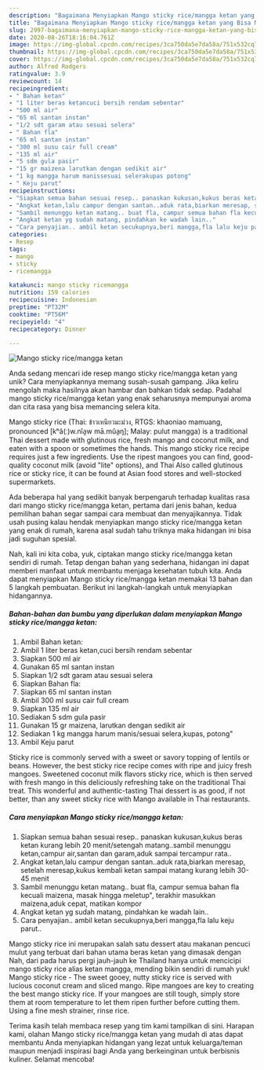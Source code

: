 ```yaml
---
description: "Bagaimana Menyiapkan Mango sticky rice/mangga ketan yang Bisa Manjain Lidah"
title: "Bagaimana Menyiapkan Mango sticky rice/mangga ketan yang Bisa Manjain Lidah"
slug: 2997-bagaimana-menyiapkan-mango-sticky-rice-mangga-ketan-yang-bisa-manjain-lidah
date: 2020-08-26T18:16:04.761Z
image: https://img-global.cpcdn.com/recipes/3ca750da5e7da58a/751x532cq70/mango-sticky-ricemangga-ketan-foto-resep-utama.jpg
thumbnail: https://img-global.cpcdn.com/recipes/3ca750da5e7da58a/751x532cq70/mango-sticky-ricemangga-ketan-foto-resep-utama.jpg
cover: https://img-global.cpcdn.com/recipes/3ca750da5e7da58a/751x532cq70/mango-sticky-ricemangga-ketan-foto-resep-utama.jpg
author: Alfred Rodgers
ratingvalue: 3.9
reviewcount: 14
recipeingredient:
- " Bahan ketan"
- "1 liter beras ketancuci bersih rendam sebentar"
- "500 ml air"
- "65 ml santan instan"
- "1/2 sdt garam atau sesuai selera"
- " Bahan fla"
- "65 ml santan instan"
- "300 ml susu cair full cream"
- "135 ml air"
- "5 sdm gula pasir"
- "15 gr maizena larutkan dengan sedikit air"
- "1 kg mangga harum manissesuai selerakupas potong"
- " Keju parut"
recipeinstructions:
- "Siapkan semua bahan sesuai resep.. panaskan kukusan,kukus beras ketan kurang lebih 20 menit/setengah matang..sambil menunggu ketan,campur air,santan dan garam,aduk sampai tercampur rata.."
- "Angkat ketan,lalu campur dengan santan..aduk rata,biarkan meresap, setelah meresap,kukus kembali ketan sampai matang kurang lebih 30-45 menit"
- "Sambil menunggu ketan matang.. buat fla, campur semua bahan fla kecuali maizena, masak hingga meletup&#34;, terakhir masukkan maizena,aduk cepat, matikan kompor"
- "Angkat ketan yg sudah matang, pindahkan ke wadah lain.."
- "Cara penyajian.. ambil ketan secukupnya,beri mangga,fla lalu keju parut.."
categories:
- Resep
tags:
- mango
- sticky
- ricemangga

katakunci: mango sticky ricemangga 
nutrition: 159 calories
recipecuisine: Indonesian
preptime: "PT32M"
cooktime: "PT56M"
recipeyield: "4"
recipecategory: Dinner

---
```



![Mango sticky rice/mangga ketan](https://img-global.cpcdn.com/recipes/3ca750da5e7da58a/751x532cq70/mango-sticky-ricemangga-ketan-foto-resep-utama.jpg)

Anda sedang mencari ide resep mango sticky rice/mangga ketan yang unik? Cara menyiapkannya memang susah-susah gampang. Jika keliru mengolah maka hasilnya akan hambar dan bahkan tidak sedap. Padahal mango sticky rice/mangga ketan yang enak seharusnya mempunyai aroma dan cita rasa yang bisa memancing selera kita.

Mango sticky rice (Thai: ข้าวเหนียวมะม่วง, RTGS: khaoniao mamuang, pronounced [kʰâ(ː)w.nǐa̯w mā.mûa̯ŋ]; Malay: pulut mangga) is a traditional Thai dessert made with glutinous rice, fresh mango and coconut milk, and eaten with a spoon or sometimes the hands. This mango sticky rice recipe requires just a few ingredients. Use the ripest mangoes you can find, good-quality coconut milk (avoid &#34;lite&#34; options), and Thai Also called glutinous rice or sticky rice, it can be found at Asian food stores and well-stocked supermarkets.

Ada beberapa hal yang sedikit banyak berpengaruh terhadap kualitas rasa dari mango sticky rice/mangga ketan, pertama dari jenis bahan, kedua pemilihan bahan segar sampai cara membuat dan menyajikannya. Tidak usah pusing kalau hendak menyiapkan mango sticky rice/mangga ketan yang enak di rumah, karena asal sudah tahu triknya maka hidangan ini bisa jadi suguhan spesial.


Nah, kali ini kita coba, yuk, ciptakan mango sticky rice/mangga ketan sendiri di rumah. Tetap dengan bahan yang sederhana, hidangan ini dapat memberi manfaat untuk membantu menjaga kesehatan tubuh kita. Anda dapat menyiapkan Mango sticky rice/mangga ketan memakai 13 bahan dan 5 langkah pembuatan. Berikut ini langkah-langkah untuk menyiapkan hidangannya.

<!--inarticleads1-->

##### Bahan-bahan dan bumbu yang diperlukan dalam menyiapkan Mango sticky rice/mangga ketan:

1. Ambil  Bahan ketan:
1. Ambil 1 liter beras ketan,cuci bersih rendam sebentar
1. Siapkan 500 ml air
1. Gunakan 65 ml santan instan
1. Siapkan 1/2 sdt garam atau sesuai selera
1. Siapkan  Bahan fla:
1. Siapkan 65 ml santan instan
1. Ambil 300 ml susu cair full cream
1. Siapkan 135 ml air
1. Sediakan 5 sdm gula pasir
1. Gunakan 15 gr maizena, larutkan dengan sedikit air
1. Sediakan 1 kg mangga harum manis/sesuai selera,kupas, potong&#34;
1. Ambil  Keju parut


Sticky rice is commonly served with a sweet or savory topping of lentils or beans. However, the best sticky rice recipe comes with ripe and juicy fresh mangoes. Sweetened coconut milk flavors sticky rice, which is then served with fresh mango in this deliciously refreshing take on the traditional Thai treat. This wonderful and authentic-tasting Thai dessert is as good, if not better, than any sweet sticky rice with Mango available in Thai restaurants. 

<!--inarticleads2-->

##### Cara menyiapkan Mango sticky rice/mangga ketan:

1. Siapkan semua bahan sesuai resep.. panaskan kukusan,kukus beras ketan kurang lebih 20 menit/setengah matang..sambil menunggu ketan,campur air,santan dan garam,aduk sampai tercampur rata..
1. Angkat ketan,lalu campur dengan santan..aduk rata,biarkan meresap, setelah meresap,kukus kembali ketan sampai matang kurang lebih 30-45 menit
1. Sambil menunggu ketan matang.. buat fla, campur semua bahan fla kecuali maizena, masak hingga meletup&#34;, terakhir masukkan maizena,aduk cepat, matikan kompor
1. Angkat ketan yg sudah matang, pindahkan ke wadah lain..
1. Cara penyajian.. ambil ketan secukupnya,beri mangga,fla lalu keju parut..


Mango sticky rice ini merupakan salah satu dessert atau makanan pencuci mulut yang terbuat dari bahan utama beras ketan yang dimasak dengan Nah, dari pada harus pergi jauh-jauh ke Thailand hanya untuk mencicipi mango sticky rice alias ketan mangga, mending bikin sendiri di rumah yuk! Mango sticky rice - The sweet gooey, nutty sticky rice is served with lucious coconut cream and sliced mango. Ripe mangoes are key to creating the best mango sticky rice. If your mangoes are still tough, simply store them at room temperature to let them ripen further before cutting them. Using a fine mesh strainer, rinse rice. 

Terima kasih telah membaca resep yang tim kami tampilkan di sini. Harapan kami, olahan Mango sticky rice/mangga ketan yang mudah di atas dapat membantu Anda menyiapkan hidangan yang lezat untuk keluarga/teman maupun menjadi inspirasi bagi Anda yang berkeinginan untuk berbisnis kuliner. Selamat mencoba!
